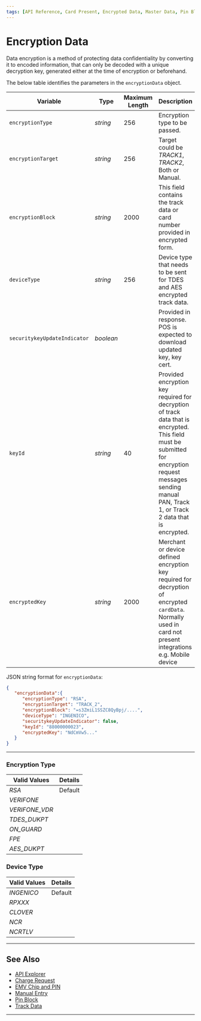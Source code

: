 ```yaml
---
tags: [API Reference, Card Present, Encrypted Data, Master Data, Pin Block]
---
```


# Encryption Data

Data encryption is a method of protecting data confidentiality by converting it to encoded information, that can only be decoded with a unique decryption key, generated either at the time of encryption or beforehand.

<!--
type: tab
titles: encryptionData, JSON Example
-->

The below table identifies the parameters in the `encryptionData` object.

| Variable | Type | Maximum Length | Description |
| -------- | ---- | ------- | -------------------------------|
| `encryptionType` | *string* | 256 | Encryption type to be passed. |
| `encryptionTarget` | *string* | 256 | Target could be *TRACK1*, *TRACK2*, Both or Manual. |
| `encryptionBlock` | *string* | 2000 | This field contains the track data or card number provided in encrypted form. |
| `deviceType` | *string* | 256 | Device type that needs to be sent for TDES and AES encrypted track data. |
| `securitykeyUpdateIndicator` | *boolean* |  | Provided in response. POS is expected to download updated key, key cert. |
| `keyId` | *string* | 40 | Provided encryption key required for decryption of track data that is encrypted. This field must be submitted for encryption request messages sending manual PAN, Track 1, or Track 2 data that is encrypted. |
| `encryptedKey` | *string* | 2000 | Merchant or device defined encryption key required for decryption of encrypted `cardData`. Normally used in card not present integrations e.g. Mobile device |

<!--
type: tab
-->

JSON string format for `encryptionData`:

```json
{
   "encryptionData":{
      "encryptionType": "RSA",
      "encryptionTarget": "TRACK_2",
      "encryptionBlock": "=s3ZmiL1SSZC8QyBpj/....",
      "deviceType": "INGENICO",
      "securitykeyUpdateIndicator": false,
      "keyId": "88000000023",
      "encryptedKey": "NdCmVw5..."
   }
} 
```

<!-- type: tab-end -->

---

### Encryption Type

| Valid Values | Details |
| ----- | ----- | 
| *RSA* | Default | |
| *VERIFONE* | |
| *VERIFONE_VDR* | |
| *TDES_DUKPT* | |
| *ON_GUARD* | |
| *FPE* | |
| *AES_DUKPT* | |

### Device Type

| Valid Values | Details |
| ----- | ----- | 
| *INGENICO* | Default |
| *RPXXX* | |
| *CLOVER* | |
| *NCR* | |
| *NCRTLV* | |

--- 

## See Also

- [API Explorer](../api/?type=post&path=/payments/v1/charges)
- [Charge Request](?path=docs/Resources/API-Documents/Payments/Charges.md)
- [EMV Chip and PIN](?path=docs/In-Person/Encrypted-Payments/EMV.md)
- [Manual Entry](?path=docs/In-Person/Encrypted-Payments/Manual.md)
- [Pin Block](?path=docs/Resources/Master-Data/Pin-Block.md)
- [Track Data](?path=docs/In-Person/Encrypted-Payments/Track.md)

---

